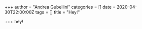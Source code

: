 +++
author = "Andrea Gubellini"
categories = []
date = 2020-04-30T22:00:00Z
tags = []
title = "Hey!"

+++
hey! 